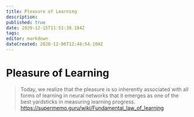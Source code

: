 ```yaml
---
title: Pleasure of Learning
description: 
published: true
date: 2020-12-15T11:51:38.184Z
tags: 
editor: markdown
dateCreated: 2020-12-06T12:44:54.104Z
---
```


# Pleasure of Learning

> Today, we realize that the pleasure is so inherently associated with all forms of learning in neural networks that it emerges as one of the best yardsticks in measuring learning progress.
https://supermemo.guru/wiki/Fundamental_law_of_learning